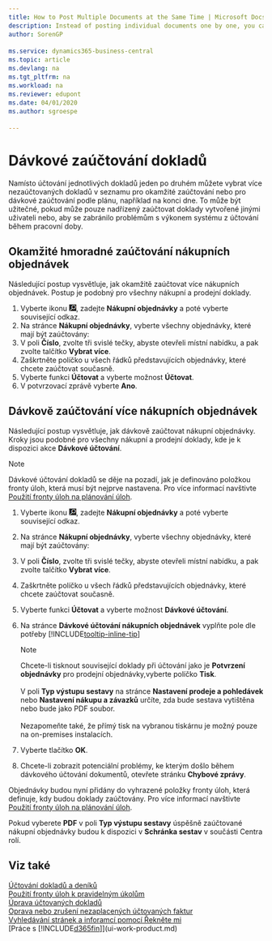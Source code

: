 ```yaml
---
title: How to Post Multiple Documents at the Same Time | Microsoft Docs
description: Instead of posting individual documents one by one, you can select multiple non-posted documents in a list for batch posting, either for immediate posting or scheduled to, for example, the end of the day.
author: SorenGP

ms.service: dynamics365-business-central
ms.topic: article
ms.devlang: na
ms.tgt_pltfrm: na
ms.workload: na
ms.reviewer: edupont
ms.date: 04/01/2020
ms.author: sgroespe

---
```

# Dávkové zaúčtování dokladů
Namísto účtování jednotlivých dokladů jeden po druhém můžete vybrat více nezaúčtovaných dokladů v seznamu pro okamžité zaúčtování nebo pro dávkové zaúčtování podle plánu, například na konci dne. To může být užitečné, pokud může pouze nadřízený zaúčtovat doklady vytvořené jinými uživateli nebo, aby se zabránilo problémům s výkonem systému z účtování během pracovní doby.

## Okamžité hmoradné zaúčtování nákupních objednávek
Následující postup vysvětluje, jak okamžitě zaúčtovat více nákupních objednávek. Postup je podobný pro všechny nákupní a prodejní doklady.

1. Vyberte ikonu ![Žárovky, která otevře funkci Řekněte mi](media/ui-search/search_small.png "Řekněte mi, co chcete dělat"), zadejte **Nákupní objednávky** a poté vyberte související odkaz.
2. Na stránce **Nákupní objednávky**, vyberte všechny objednávky, které mají být zaúčtovány:
3. V poli **Číslo**, zvolte tři svislé tečky, abyste otevřeli místní nabídku, a pak zvolte talčítko **Vybrat více**.
4. Zaškrtněte políčko u všech řádků představujících objednávky, které chcete zaúčtovat současně.
5. Vyberte funkci **Účtovat** a vyberte možnost **Účtovat**.
6. V potvrzovací zprávě vyberte **Ano**.

## Dávkově zaúčtování více nákupních objednávek
Následující postup vysvětluje, jak dávkově zaúčtovat nákupní objednávky. Kroky jsou podobné pro všechny nákupní a prodejní doklady, kde je k dispozici akce **Dávkové účtování**.

> [!NOTE]
> Dávkové účtování dokladů se děje na pozadí, jak je definováno položkou fronty úloh, která musí být nejprve nastavena. Pro více informací navštivte [Použití fronty úloh na plánování úloh](admin-job-queues-schedule-tasks.md).

1. Vyberte ikonu ![Žárovky, která otevře funkci Řekněte mi](media/ui-search/search_small.png "Řekněte mi, co chcete dělat"), zadejte **Nákupní objednávky** a poté vyberte související odkaz.
2. Na stránce **Nákupní objednávky**, vyberte všechny objednávky, které mají být zaúčtovány:
3. V poli **Číslo**, zvolte tři svislé tečky, abyste otevřeli místní nabídku, a pak zvolte talčítko **Vybrat více**.
4. Zaškrtněte políčko u všech řádků představujících objednávky, které chcete zaúčtovat současně.
5. Vyberte funkci **Účtovat** a vyberte možnost **Dávkové účtování**.
6. Na stránce  **Dávkové účtování nákupních objednávek** vyplňte pole dle potřeby [!INCLUDE[tooltip-inline-tip](includes/tooltip-inline-tip_md.md)]

   > [!NOTE]
   > Chcete-li tisknout související doklady při účtování jako je **Potvrzení objednávky** pro prodejní objednávky,vyberte políčko **Tisk**.<br /><br /> V poli **Typ výstupu sestavy** na stránce **Nastavení prodeje a pohledávek** nebo **Nastavení nákupu a závazků** určíte, zda bude sestava vytištěna nebo bude jako PDF soubor.<br /><br /> Nezapomeňte také, že přímý tisk na vybranou tiskárnu je možný pouze na on-premises instalacích.

7. Vyberte tlačítko **OK**.
8. Chcete-li zobrazit potenciální problémy, ke kterým došlo během dávkového účtování dokumentů, otevřete stránku **Chybové zprávy**.

Objednávky budou nyní přidány do vyhrazené položky fronty úloh, která definuje, kdy budou doklady zaúčtovány. Pro více informací navštivte [Použití fronty úloh na plánování úloh](admin-job-queues-schedule-tasks.md).

Pokud vyberete **PDF** v poli **Typ výstupu sestavy** úspěšně zaúčtované nákupní objednávky budou k dispozici v **Schránka sestav** v součásti Centra rolí.

## Viz také
[Účtování dokladů a deníků](ui-post-documents-journals.md)  
[Použití fronty úloh k pravidelným úkolům](admin-job-queues-schedule-tasks.md)  
[Úprava účtovaných dokladů](across-edit-posted-document.md)  
[Oprava nebo zrušení nezaplacených účtovaných faktur](purchasing-how-correct-cancel-unpaid-purchase-invoices.md)  
[Vyhledávání stránek a inforamcí pomocí Řekněte mi](ui-search.md)  
[Práce s [!INCLUDE[d365fin](includes/d365fin_md.md)]](ui-work-product.md)
